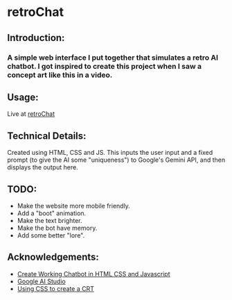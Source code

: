 # retroChat

## Introduction:
### A simple web interface I put together that simulates a retro AI chatbot. I got inspired to create this project when I saw a concept art like this in a video.

## Usage:
Live at [retroChat](https://cataclysmnik.github.io/retroChat/)

## Technical Details:
Created using HTML, CSS and JS. This inputs the user input and a fixed prompt (to give the AI some "uniqueness") to Google's Gemini API, and then displays the output here.

## TODO:
- Make the website more mobile friendly.
- Add a "boot" animation.
- Make the text brighter.
- Make the bot have memory.
- Add some better "lore".

## Acknowledgements:
- [Create Working Chatbot in HTML CSS and Javascript](https://www.youtube.com/watch?v=Bv8FORu-ACA&pp=ygUiaG93IHRvIGNyZWF0ZSBhIGFpIGNoYXRib3Qgd2Vic2l0ZQ%3D%3D)
- [Google AI Studio](https://ai.google.dev/)
- [Using CSS to create a CRT](https://aleclownes.com/2017/02/01/crt-display.html)